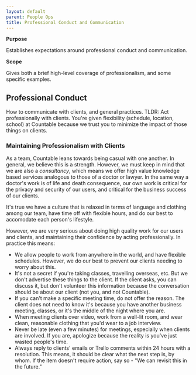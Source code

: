 ```yaml
---
layout: default
parent: People Ops
title: Professional Conduct and Communication
---
```



**Purpose**

Establishes expectations around professional conduct and communication.

**Scope**

Gives both a brief high-level coverage of professionalism, and some specific examples. 

## Professional Conduct

How to communicate with clients, and general practices. TLDR: Act
professionally with clients. You're given flexibility (schedule,
location, school) at Countable because we trust you to minimize the
impact of those things on clients.

### Maintaining Professionalism with Clients

As a team, Countable leans towards being casual with one another. In
general, we believe this is a strength. However, we must keep in mind
that we are also a *consultancy*, which means we offer high value
knowledge based services analogous to those of a doctor or lawyer. In
the same way a doctor's work is of life and death consequence, our own
work is critical for the privacy and security of our users, and critical
for the business success of our clients.

It's true we have a culture that is relaxed in terms of language and
clothing among our team, have time off with flexible hours, and do our
best to accomodate each person's lifestyle.

However, we are very serious about doing high quality work for our users
and clients, and maintaining their confidence by acting professionally.
In practice this means:

  - We allow people to work from anywhere in the world, and have
    flexible schedules. However, we do our best to prevent our clients
    needing to worry about this.
  - It's not a secret if you're taking classes, travelling overseas,
    etc. But we don't advertise these things to the client. If the
    client asks, you can discuss it, but don't volunteer this
    information because the conversation should be about our client (not
    you, and not Countable).
  - If you can't make a specific meeting time, do not offer the reason.
    The client does not need to know it's because you have another
    business meeting, classes, or it's the middle of the night where you
    are.
  - When meeting clients over video, work from a well-lit room, and wear
    clean, reasonable clothing that you'd wear to a job interview.
  - Never be late (even a few minutes) for meetings, especially when
    clients are involved. If you are, apologize because the reality is
    you've just wasted people's time.
  - Always reply to clients' emails or Trello comments within 24 hours
    with a resolution. This means, it should be clear what the next step
    is, by whom. If the item doesn't require action, say so - "We can
    revisit this in the future."